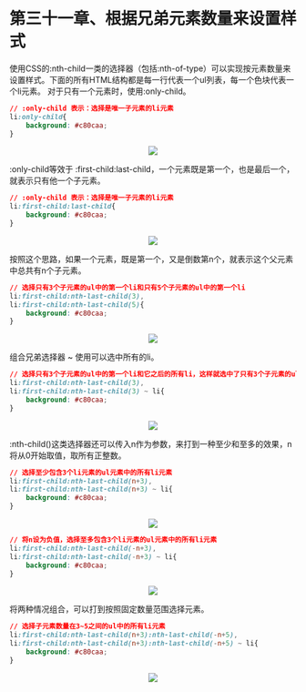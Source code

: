 # 第三十一章、根据兄弟元素数量来设置样式
使用CSS的:nth-child一类的选择器（包括:nth-of-type）可以实现按元素数量来设置样式。下面的所有HTML结构都是每一行代表一个ul列表，每一个色块代表一个li元素。
对于只有一个元素时，使用:only-child。
```css
// :only-child 表示：选择是唯一子元素的li元素
li:only-child{
    background: #c80caa;
}
```
<div align=center><img src="/note/images/css-secret/31/1.png"></div>  

:only-child等效于 :first-child:last-child，一个元素既是第一个，也是最后一个，就表示只有他一个子元素。
```css
// :only-child 表示：选择是唯一子元素的li元素
li:first-child:last-child{
    background: #c80caa;
}
```
<div align=center><img src="/note/images/css-secret/31/2.png"></div>  

按照这个思路，如果一个元素，既是第一个，又是倒数第n个，就表示这个父元素中总共有n个子元素。
```css
// 选择只有3个子元素的ul中的第一个li和只有5个子元素的ul中的第一个li
li:first-child:nth-last-child(3),
li:first-child:nth-last-child(5){
    background: #c80caa;
}
```
<div align=center><img src="/note/images/css-secret/31/3.png"></div>  

组合兄弟选择器 ~ 使用可以选中所有的li。
```css
// 选择只有3个子元素的ul中的第一个li和它之后的所有li，这样就选中了只有3个子元素的ul中的所有li元素
li:first-child:nth-last-child(3),
li:first-child:nth-last-child(3) ~ li{
    background: #c80caa;
}
```
<div align=center><img src="/note/images/css-secret/31/4.png"></div>  

:nth-child()这类选择器还可以传入n作为参数，来打到一种至少和至多的效果，n将从0开始取值，取所有正整数。
```css
// 选择至少包含3个li元素的ul元素中的所有li元素
li:first-child:nth-last-child(n+3),
li:first-child:nth-last-child(n+3) ~ li{
    background: #c80caa;
}
```
<div align=center><img src="/note/images/css-secret/31/5.png"></div>  

```css
// 将n设为负值，选择至多包含3个li元素的ul元素中的所有li元素
li:first-child:nth-last-child(-n+3),
li:first-child:nth-last-child(-n+3) ~ li{
    background: #c80caa;
}
```
<div align=center><img src="/note/images/css-secret/31/6.png"></div>  

将两种情况组合，可以打到按照固定数量范围选择元素。
```css
// 选择子元素数量在3~5之间的ul中的所有li元素
li:first-child:nth-last-child(n+3):nth-last-child(-n+5),
li:first-child:nth-last-child(n+3):nth-last-child(-n+5) ~ li{
    background: #c80caa;
}
```
<div align=center><img src="/note/images/css-secret/31/7.png"></div>  


